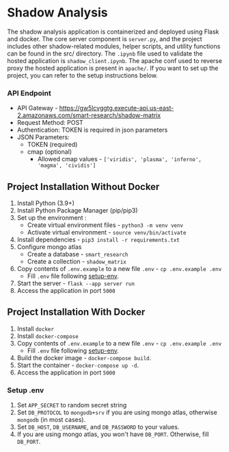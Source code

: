 # Shadow Analysis
The shadow analysis application is containerized and deployed using Flask and docker.
The core server component is `server.py`, and the project includes other shadow-related modules, helper scripts, and utility functions can be found in the src/ directory.
The `.ipynb` file used to validate the hosted application is `shadow_client.ipynb`. 
The apache conf used to reverse proxy the hosted application is present in `apache/`. 
If you want to set up the project, you can refer to the setup instructions below.

### API Endpoint
- API Gateway - https://gw5lcvggtg.execute-api.us-east-2.amazonaws.com/smart-research/shadow-matrix
- Request Method: POST
- Authentication: TOKEN is required in json parameters
- JSON Parameters:
  - TOKEN (required)
  - cmap (optional)
    - Allowed cmap values - `['viridis', 'plasma', 'inferno', 'magma', 'cividis']`

## Project Installation Without Docker
1. Install Python (3.9+)
2. Install Python Package Manager (pip/pip3)
3. Set up the environment :
    * Create virtual environment files - `python3 -m venv venv`
    * Activate virtual environment - `source venv/bin/activate`
4. Install dependencies - `pip3 install -r requirements.txt`
5. Configure mongo atlas
   - Create a database - `smart_research`
   - Create a collection - `shadow_matrix` 
6. Copy contents of `.env.example` to a new file `.env` - `cp .env.example .env`
   - Fill `.env` file following [setup-env](#setup-env).
7. Start the server - `flask --app server run`
8. Access the application in port `5000`

## Project Installation With Docker
1. Install `docker`
2. Install `docker-compose`
3. Copy contents of `.env.example` to a new file `.env` - `cp .env.example .env`
   - Fill `.env` file following [setup-env](#setup-env).
4. Build the docker image - `docker-compose build`.
5. Start the container - `docker-compose up -d`.
6. Access the application in port `5000`


### Setup .env
1. Set `APP_SECRET` to random secret string
2. Set `DB_PROTOCOL` to `mongodb+srv` if you are using mongo atlas, otherwise `mongodb` (in most cases).
3. Set `DB_HOST`, `DB_USERNAME`, and `DB_PASSWORD` to your values.
4. If you are using mongo atlas, you won't have `DB_PORT`. Otherwise, fill `DB_PORT`.
